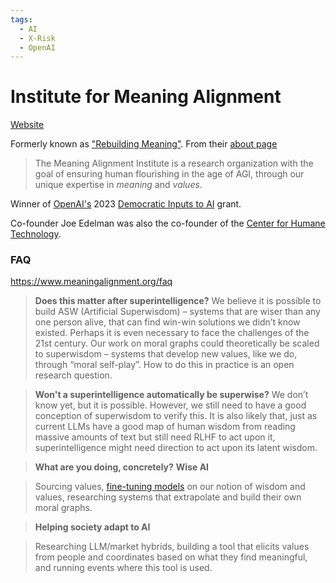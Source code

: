 ```yaml
---
tags:
  - AI
  - X-Risk
  - OpenAI
---
```

# Institute for Meaning Alignment

[Website](https://www.meaningalignment.org/)

Formerly known as ["Rebuilding Meaning"](https://meaningalignment.substack.com/p/we-are-now-the-institute-for-meaning). From their [about page](https://www.meaningalignment.org/)
> The Meaning Alignment Institute is a research organization with the goal of ensuring human flourishing in the age of AGI, through our unique expertise in _meaning_ and _values_.

Winner of [OpenAI's](../Cartography/Technomundistan-Technophilistan/OpenAI.md) 2023 [Democratic Inputs to AI](https://openai.com/blog/democratic-inputs-to-ai) grant.

Co-founder Joe Edelman was also the co-founder of the [Center for Humane Technology]().

### FAQ

https://www.meaningalignment.org/faq

> **Does this matter after superintelligence?**
> We believe it is possible to build ASW (Artificial Superwisdom) – systems that are wiser than any one person alive, that can find win-win solutions we didn’t know existed. Perhaps it is even necessary to face the challenges of the 21st century.
> Our work on moral graphs could theoretically be scaled to superwisdom – systems that develop new values, like we do, through “moral self-play”.
> How to do this in practice is an open research question.


> **Won't a superintelligence automatically be superwise?**
> We don’t know yet, but it is possible. However, we still need to have a good conception of superwisdom to verify this. It is also likely that, just as current LLMs have a good map of human wisdom from reading massive amounts of text but still need RLHF to act upon it, superintelligence might need direction to act upon its latent wisdom.


> **What are you doing, concretely?**
> **Wise AI**

>Sourcing values, [fine-tuning models](https://meaningalignment.substack.com/p/introducing-democratic-fine-tuning) on our notion of wisdom and values, researching systems that extrapolate and build their own moral graphs.

>**Helping society adapt to AI**

>Researching LLM/market hybrids, building a tool that elicits values from people and coordinates based on what they find meaningful, and running events where this tool is used.